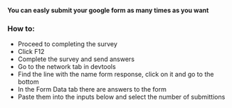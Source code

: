 **You can easly submit your google form as many times as you want**

### How to:
 - Proceed to completing the survey
 - Click F12
 - Complete the survey and send answers
 - Go to the network tab in devtools
 - Find the line with the name form response, click on it and go to the bottom
 - In the Form Data tab there are answers to the form
 - Paste them into the inputs below and select the number of submittions
